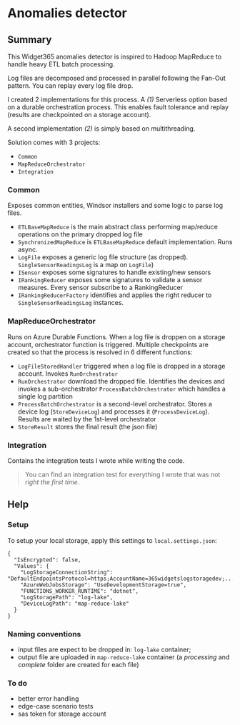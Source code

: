 # Anomalies detector
## Summary
This Widget365 anomalies detector is inspired to Hadoop MapReduce to handle heavy ETL batch processing.

Log files are decomposed and processed in parallel following the Fan-Out pattern. You can replay every log file drop.

I created 2 implementations for this process. A _(1)_ Serverless option based on a durable orchestration process. This enables fault tolerance and replay (results are checkpointed on a storage account).

A second implementation _(2)_ is simply based on multithreading.

Solution comes with 3 projects:
- `Common`
- `MapReduceOrchestrator`
- `Integration`


### Common

Exposes common entities, Windsor installers and some logic to parse log files.

- `ETLBaseMapReduce` is the main abstract class performing map/reduce operations on the primary dropped log file
- `SynchronizedMapReduce` is `ETLBaseMapReduce` default implementation. Runs async.
- `LogFile` exposes a generic log file structure (as dropped). `SingleSensorReadingsLog` is a map on `LogFile`)
- `ISensor` exposes some signatures to handle existing/new sensors
- `IRankingReducer` exposes some signatures to validate a sensor measures. Every sensor subscribe to a RankingReducer
- `IRankingReducerFactory` identifies and applies the right reducer to `SingleSensorReadingsLog` instances.

### MapReduceOrchestrator

Runs on Azure Durable Functions. When a log file is droppen on a storage account, orchestrator function is triggered.
Multiple checkpoints are created so that the process is resolved in 6 different functions:

- `LogFileStoredHandler` triggered when a log file is dropped in a storage account. Invokes `RunOrchestrator`
- `RunOrchestrator` download the dropped file. Identifies the devices and invokes a sub-orchestrator `ProcessBatchOrchestrator` which handles a single log partition
- `ProcessBatchOrchestrator` is a second-level orchestrator. Stores a device log (`StoreDeviceLog`) and processes it (`ProcessDeviceLog`). Results are waited by the 1st-level orchestrator
- `StoreResult` stores the final result (the json file)

### Integration

Contains the integration tests I wrote while writing the code. 

> You can find an integration test for everything I wrote that was not _right the first time_.

## Help

### Setup

To setup your local storage, apply this settings to `local.settings.json`:
```
{
  "IsEncrypted": false,
  "Values": {
    "LogStorageConnectionString": "DefaultEndpointsProtocol=https;AccountName=365widgetslogstoragedev;...",
    "AzureWebJobsStorage": "UseDevelopmentStorage=true",
    "FUNCTIONS_WORKER_RUNTIME": "dotnet",
    "LogStoragePath": "log-lake",
    "DeviceLogPath": "map-reduce-lake"
  }
}
```

### Naming conventions

- input files are expect to be dropped in: `log-lake` container;
- output file are uploaded in `map-reduce-lake` container (a _processing_ and _complete_ folder are created for each file)

### To do

- better error handling
- edge-case scenario tests
- sas token for storage account
